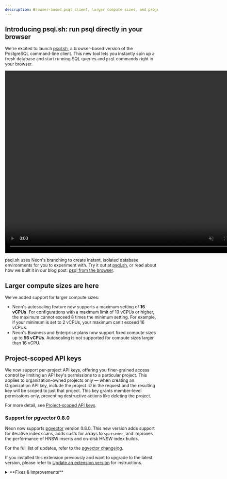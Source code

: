 ```yaml
---
description: Browser-based psql client, larger compute sizes, and project-scoped API keys
---
```


## Introducing psql.sh: run psql directly in your browser

We're excited to launch [psql.sh](https://psql.sh), a browser-based version of the PostgreSQL command-line client. This new tool lets you instantly spin up a fresh database and start running SQL queries and `psql` commands right in your browser.

<video autoPlay playsInline muted loop width="800" height="600">
  <source type="video/mp4" src="https://neondatabase.wpengine.com/wp-content/uploads/2024/12/psql.sh-6-December-2024.mp4"/>
</video>

psql.sh uses Neon's branching to create instant, isolated database environments for you to experiment with. Try it out at [psql.sh](https://psql.sh), or read about how we built it in our blog post: [psql from the browser](https://neon.tech/blog/psql-from-the-browser).

## Larger compute sizes are here

We’ve added support for larger compute sizes:

- Neon's autoscaling feature now supports a maximum setting of **16 vCPUs**. For configurations with a maximum limit of 10 vCPUs or higher, the maximum cannot exceed 8 times the minimum setting. For example, if your minimum is set to 2 vCPUs, your maximum can't exceed 16 vCPUs.
- Neon's Business and Enterprise plans now support fixed compute sizes up to **56 vCPUs**. Autoscaling is not supported for compute sizes larger than 16 vCPU.

## Project-scoped API keys

We now support per-project API keys, offering you finer-grained access control by limiting an API key's permissions to a particular project. This applies to organization-owned projects only — when creating an Organization API key, include the project ID in the request and the resulting key will be scoped to just that project. This key grants member-level permissions only, preventing destructive actions like deleting the project.

For more detail, see [Project-scoped API keys](/docs/manage/api-keys#project-scoped-api-keys).

### Support for pgvector 0.8.0

Neon now supports [pgvector](/docs/extensions/pgvector) version 0.8.0. This new version adds support for iterative index scans, adds casts for arrays to `sparsevec`, and improves the performance of HNSW inserts and on-disk HNSW index builds.

For the full list of updates, refer to the [pgvector changelog](https://github.com/pgvector/pgvector/blob/master/CHANGELOG.md).

If you installed this extension previously and want to upgrade to the latest version, please refer to [Update an extension version](/docs/extensions/pg-extensions#update-an-extension-version) for instructions.

<details>

<summary>**Fixes & improvements**</summary>

- **Drizzle Studio update**

  The Drizzle Studio integration that powers the **Tables** page in the Neon Console has been updated. For the latest improvements and fixes, see the [Neon Drizzle Studio Integration Changelog](https://github.com/neondatabase/neon-drizzle-studio-changelog/blob/main/CHANGELOG.md).

- **Console updates**

  Fixed scrolling issues with the **SQL Editor** and the branches list on the **Branches** page. Both vertical and horizontal scrolling now work as expected.

- **Fixes**
  - Improved custom date/time selector to default to current time, use standardized UTC format (`2006-01-02T15:04:05Z`), and accept manual entries in the same format.
  - Fixed the **Current billing for this period** total displayed on the **Billing summary** page to correctly reflect archive storage costs and current pricing. Note this was a display issue only; actual bills were unaffected.

</details>
